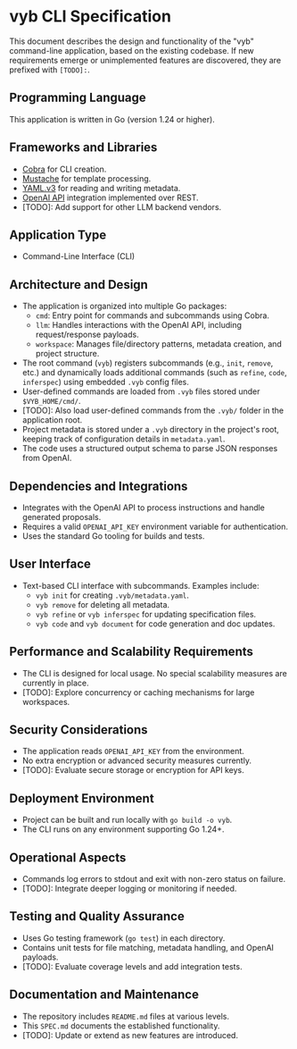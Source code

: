# vyb CLI Specification

This document describes the design and functionality of the
"vyb" command-line application, based on the existing codebase. If new
requirements emerge or unimplemented features are discovered, they are
prefixed with `[TODO]:`.

## Programming Language

This application is written in Go (version 1.24 or higher).

## Frameworks and Libraries

- [Cobra](https://github.com/spf13/cobra) for CLI creation.
- [Mustache](https://github.com/cbroglie/mustache) for template
  processing.
- [YAML.v3](https://pkg.go.dev/gopkg.in/yaml.v3) for reading and
  writing metadata.
- [OpenAI API](https://openai.com/) integration implemented over REST.
- [TODO]: Add support for other LLM backend vendors.


## Application Type

- Command-Line Interface (CLI)

## Architecture and Design

- The application is organized into multiple Go packages:
  - `cmd`: Entry point for commands and subcommands using Cobra.
  - `llm`: Handles interactions with the OpenAI API, including
    request/response payloads.
  - `workspace`: Manages file/directory patterns, metadata creation,
    and project structure.
- The root command (`vyb`) registers subcommands (e.g., `init`,
  `remove`, etc.) and dynamically loads additional commands (such as
  `refine`, `code`, `inferspec`) using embedded `.vyb` config files.
- User-defined commands are loaded from `.vyb` files stored under
  `$VYB_HOME/cmd/`.
- [TODO]: Also load user-defined commands from the `.vyb/` folder in
  the application root.
- Project metadata is stored under a `.vyb` directory in the project's
  root, keeping track of configuration details in `metadata.yaml`.
- The code uses a structured output schema to parse JSON responses
  from OpenAI.

## Dependencies and Integrations

- Integrates with the OpenAI API to process instructions and handle
  generated proposals.
- Requires a valid `OPENAI_API_KEY` environment variable for
  authentication.
- Uses the standard Go tooling for builds and tests.

## User Interface

- Text-based CLI interface with subcommands. Examples include:
  - `vyb init` for creating `.vyb/metadata.yaml`.
  - `vyb remove` for deleting all metadata.
  - `vyb refine` or `vyb inferspec` for updating specification files.
  - `vyb code` and `vyb document` for code generation and doc updates.

## Performance and Scalability Requirements

- The CLI is designed for local usage. No special scalability measures
  are currently in place.
- [TODO]: Explore concurrency or caching mechanisms for large
  workspaces.

## Security Considerations

- The application reads `OPENAI_API_KEY` from the environment.
- No extra encryption or advanced security measures currently.
- [TODO]: Evaluate secure storage or encryption for API keys.

## Deployment Environment

- Project can be built and run locally with `go build -o vyb`.
- The CLI runs on any environment supporting Go 1.24+.

## Operational Aspects

- Commands log errors to stdout and exit with non-zero status on
  failure.
- [TODO]: Integrate deeper logging or monitoring if needed.

## Testing and Quality Assurance

- Uses Go testing framework (`go test`) in each directory.
- Contains unit tests for file matching, metadata handling, and
  OpenAI payloads.
- [TODO]: Evaluate coverage levels and add integration tests.

## Documentation and Maintenance

- The repository includes `README.md` files at various levels.
- This `SPEC.md` documents the established functionality.
- [TODO]: Update or extend as new features are introduced.
